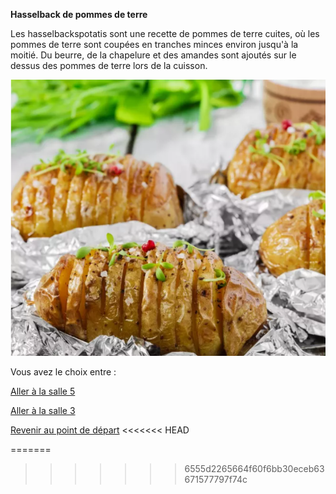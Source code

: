 
**Hasselback de pommes de terre**

Les hasselbackspotatis  sont une recette de pommes de terre cuites,
 où les pommes de terre sont coupées en tranches minces environ jusqu'à la 
moitié. Du beurre, de la chapelure et des amandes sont ajoutés sur le dessus
 des pommes de terre lors de la cuisson.


![alt text](/images/Plat3.png)







Vous avez le choix entre :


[Aller à la salle 5](https://github.com/cfourcaud/TP2_Groupe3/blob/main/Salle5.md "Salle 5")

[Aller à la salle 3](https://github.com/cfourcaud/TP2_Groupe3/blob/main/Salle3.md "Salle 3")



[Revenir au point de départ](https://github.com/cfourcaud/TP2_GRP3_Labyrinthe/blob/main/index.md "Revenir au point de départ")
<<<<<<< HEAD

=======
>>>>>>> 6555d2265664f60f6bb30eceb63671577797f74c
